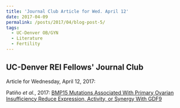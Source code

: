 ```yaml
---
title: 'Journal Club Article for Wed. April 12'
date: 2017-04-09
permalink: /posts/2017/04/blog-post-5/
tags:
  - UC-Denver OB/GYN
  - Literature
  - Fertility
---
```


## UC-Denver REI Fellows' Journal Club

Article for Wednesday, April 12, 2017:

Pati&ntilde;o *et al.*, 2017: [BMP15 Mutations Associated With Primary Ovarian Insufficiency Reduce Expression, Activity, or Synergy With GDF9](https://academic.oup.com/jcem/article-abstract/102/3/1009/2760427/BMP15-Mutations-Associated-With-Primary-Ovarian?redirectedFrom=fulltext)